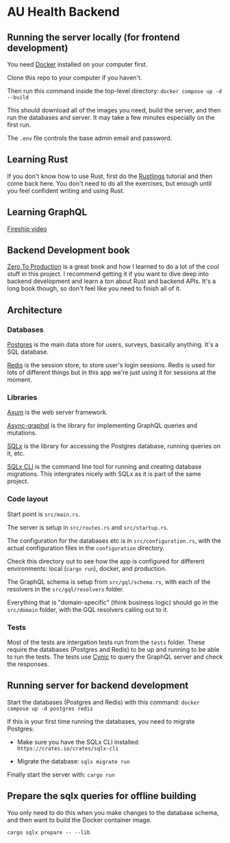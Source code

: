 # AU Health Backend

## Running the server locally (for frontend development)

You need [Docker](https://www.docker.com/) installed on your computer first.

Clone this repo to your computer if you haven't.

Then run this command inside the top-level directory: `docker compose up -d --build`

This should download all of the images you need, build the server, and then run the databases and server. It may take a few minutes especially on the first run.

The `.env` file controls the base admin email and password.

## Learning Rust

If you don't know how to use Rust, first do the [Rustlings](https://github.com/rust-lang/rustlings) tutorial and then come back here. You don't need to do all the exercises, but enough until you feel confident writing and using Rust.

## Learning GraphQL

[Fireship video](https://www.youtube.com/watch?v=eIQh02xuVw4)

## Backend Development book

[Zero To Production](https://www.zero2prod.com/) is a great book and how I learned to do a lot of the cool stuff in this project. I recommend getting it if you want to dive deep into backend development and learn a ton about Rust and backend APIs. It's a long book though, so don't feel like you need to finish all of it.

## Architecture

### Databases

[Postgres](https://www.postgresql.org/) is the main data store for users, surveys, basically anything. It's a SQL database.

[Redis](https://redis.io/) is the session store, to store user's login sessions. Redis is used for lots of different things but in this app we're just using it for sessions at the moment.

### Libraries

[Axum](https://github.com/tokio-rs/axum) is the web server framework.

[Async-graphql](https://github.com/async-graphql/async-graphql) is the library for implementing GraphQL queries and mutations.

[SQLx](https://github.com/launchbadge/sqlx) is the library for accessing the Postgres database, running queries on it, etc.

[SQLx CLI](https://github.com/launchbadge/sqlx/tree/master/sqlx-cli) is the command line tool for running and creating database migrations. This intergrates nicely with SQLx as it is part of the same project.

### Code layout

Start point is `src/main.rs`.

The server is setup in `src/routes.rs` and `src/startup.rs`.

The configuration for the databases etc is in `src/configuration.rs`, with the actual configuration files in the `configuration` directory.

Check this directory out to see how the app is configured for different environments: local (`cargo run`), docker, and production.

The GraphQL schema is setup from `src/gql/schema.rs`, with each of the resolvers in the `src/gql/resolvers` folder.

Everything that is "domain-specific" (think business logic) should go in the `src/domain` folder, with the GQL resolvers calling out to it.

### Tests

Most of the tests are intergation tests run from the `tests` folder. These require the databases (Postgres and Redis) to be up and running to be able to run the tests. The tests use [Cynic](https://github.com/obmarg/cynic) to query the GraphQL server and check the responses.

## Running server for backend development

Start the databases (Postgres and Redis) with this command:
`docker compose up -d postgres redis`

If this is your first time running the databases, you need to migrate Postgres:

- Make sure you have the SQLx CLI installed:
`https://crates.io/crates/sqlx-cli`

- Migrate the database:
`sqlx migrate run`

Finally start the server with:
`cargo run`

## Prepare the sqlx queries for offline building

You only need to do this when you make changes to the database schema, and then want to build the Docker container image.

`cargo sqlx prepare -- --lib`
